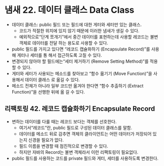 # 냄새 22. 데이터 클래스 Data Class

- 데이터 클래스: public 필드 또는 필드에 대한 게터와 세터만 있는 클래스.
    - 코드가 적절한 위치에 있지 않기 때문에 이러한 냄새가 생길 수 있다.
    - 예외적으로“단계 쪼개기”에서 중간 데이터를 표현하는데 사용할 레코드는 불변 객체로 데이터를 전달 하는 용도로 사용할 수 있다.
- public 필드를 가지고 있다면 “레코드 캡슐화하기 (Encapsulate Record)”를 사용해 게터나 세터를 통 해서 접근하도록 고칠 수 있다.
- 변경되지 않아야 할 필드에는“세터 제거하기 (Remove Setting Method)”를 적용할 수 있다.
- 게터와 세터가 사용되는 메소드를 찾아보고 “함수 옮기기 (Move Function)”을 사용해서 데이터 클래스 로 옮길 수 있다.
- 메소드 전체가 아니라 일부 코드만 옮겨야 한다면 “함수 추출하기 (Extract Function)”을 선행한 뒤에 옮 길 수 있다.

## 리팩토링 42. 레코드 캡슐화하기 Encapsulate Record

- 변하는 데이터를 다룰 때는 레코드 보다는 객체를 선호한다.
    - 여기서“레코드”란, public 필드로 구성된 데이터 클래스를 말함.
    - 데이터를 메소드 뒤로 감추면 객체의 클라이언트는 어떤 데이터가 저장되어 있는지 신경쓸 필요가 없다.
    - 필드 이름을 변경할 때 점진적으로 변경할 수 있다.
    - 하지만 자바의 Record는 불변 객체라서 이런 리팩토링이 필요없다.
- public 필드를 사용하는 코드를 private 필드와 게터, 세터를 사용하도록 변경한다.

